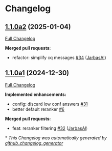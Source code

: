 # Changelog

## [1.1.0a2](https://github.com/OpenVoiceOS/ovos-common-query-pipeline-plugin/tree/1.1.0a2) (2025-01-04)

[Full Changelog](https://github.com/OpenVoiceOS/ovos-common-query-pipeline-plugin/compare/1.1.0a1...1.1.0a2)

**Merged pull requests:**

- refactor: simplify cq messages [\#34](https://github.com/OpenVoiceOS/ovos-common-query-pipeline-plugin/pull/34) ([JarbasAl](https://github.com/JarbasAl))

## [1.1.0a1](https://github.com/OpenVoiceOS/ovos-common-query-pipeline-plugin/tree/1.1.0a1) (2024-12-30)

[Full Changelog](https://github.com/OpenVoiceOS/ovos-common-query-pipeline-plugin/compare/1.0.8...1.1.0a1)

**Implemented enhancements:**

- config: discard low conf answers [\#31](https://github.com/OpenVoiceOS/ovos-common-query-pipeline-plugin/issues/31)
- better default reranker [\#6](https://github.com/OpenVoiceOS/ovos-common-query-pipeline-plugin/issues/6)

**Merged pull requests:**

- feat: reranker filtering [\#32](https://github.com/OpenVoiceOS/ovos-common-query-pipeline-plugin/pull/32) ([JarbasAl](https://github.com/JarbasAl))



\* *This Changelog was automatically generated by [github_changelog_generator](https://github.com/github-changelog-generator/github-changelog-generator)*
